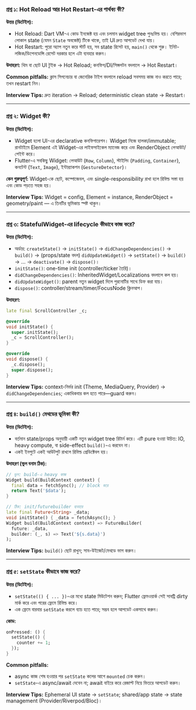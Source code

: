 ### প্রশ্ন ১: Hot Reload আর Hot Restart-এর পার্থক্য কী?

**উত্তর (ডিটেইল):**

- Hot Reload: Dart VM-এ কোড ইনজেক্ট হয় এবং চলমান widget tree পুনঃবিল্ড হয়। বেশিরভাগ লোকাল state (যেমন `State` অবজেক্ট) টিকে থাকে, তাই UI দ্রুত আপডেট দেখা যায়।
- Hot Restart: পুরো অ্যাপ নতুন করে স্টার্ট হয়, সব state রিসেট হয়, `main()` থেকে শুরু। ইনিট-লজিক/ডিপেনডেন্সি রেসেট দরকার হলে এটা ব্যবহার করুন।

**উদাহরণ:** থিম বা ছোট UI টুইক → Hot Reload; কনফিগ/DI/সিঙ্গলটন বদলালে → Hot Restart।

**Common pitfalls:** ক্লাস সিগনেচার বা জেনেরিক টাইপ বদলালে reload সবসময় কাজ নাও করতে পারে; তখন restart নিন।

**Interview Tips:** দ্রুত iteration → Reload; deterministic clean state → Restart।

---

### প্রশ্ন ২: Widget কী?

**উত্তর (ডিটেইল):**

- Widget হলো UI-এর declarative কনফিগারেশন। Widget নিজে হালকা/immutable; রানটাইমে Element এই Widget-এর লাইফসাইকেল ম্যানেজ করে এবং RenderObject লেআউট/পেইন্ট করে।
- Flutter-এ সবকিছু Widget: লেআউট (`Row`, `Column`), স্টাইলিং (`Padding`, `Container`), কনটেন্ট (`Text`, `Image`), ইন্টার‌্যাকশন (`GestureDetector`)।

**কেন গুরুত্বপূর্ণ:** Widget-কে ছোট, কম্পোজেবল, এবং single-responsibility রাখা হলে রিবিল্ড সস্তা হয় এবং কোড পড়তে সহজ হয়।

**Interview Tips:** Widget = config, Element = instance, RenderObject = geometry/paint — এ তিনটির ভূমিকায় স্পষ্ট থাকুন।

---

### প্রশ্ন ৩: StatefulWidget-এর lifecycle কীভাবে কাজ করে?

**উত্তর (ডিটেইল):**

- অর্ডার: `createState()` → `initState()` → `didChangeDependencies()` → `build()` → (props/state বদল) `didUpdateWidget()` → `setState()` → `build()` → ... → `deactivate()` → `dispose()`।
- `initState()`: one-time init (controller/ticker তৈরি)।
- `didChangeDependencies()`: InheritedWidget/Localizations বদলালে কল হয়।
- `didUpdateWidget()`: parent নতুন widget দিলে পুরনোটির সাথে ডিফ করা যায়।
- `dispose()`: controller/stream/timer/FocusNode ক্লিনআপ।

**উদাহরণ:**

```dart
late final ScrollController _c;

@override
void initState() {
  super.initState();
  _c = ScrollController();
}

@override
void dispose() {
  _c.dispose();
  super.dispose();
}
```

**Interview Tips:** context-নির্ভর init (Theme, MediaQuery, Provider) → `didChangeDependencies`; একাধিকবার কল হতে পারে—guard করুন।

---

### প্রশ্ন ৪: `build()` মেথডের ভূমিকা কী?

**উত্তর (ডিটেইল):**

- বর্তমান state/props অনুযায়ী একটি নতুন widget tree রিটার্ন করে। এটি pure হওয়া উচিত: IO, heavy compute, বা side-effect `build()`-এ করবেন না।
- একই ইনপুটে একই আউটপুট রাখলে রিবিল্ড প্রেডিক্টেবল হয়।

**উদাহরণ (ভুল বনাম ঠিক):**

```dart
// ভুল: build-এ heavy কাজ
Widget build(BuildContext context) {
  final data = fetchSync(); // block করে
  return Text('$data');
}

// ঠিক: init/futurebuilder ব্যবহার
late final Future<String> _data;
void initState() { _data = fetchAsync(); }
Widget build(BuildContext context) => FutureBuilder(
  future: _data,
  builder: (_, s) => Text('${s.data}')
);
```

**Interview Tips:** `build()` ছোট রাখুন; সাব-উইজেট/মেথডে ভাগ করুন।

---

### প্রশ্ন ৫: `setState` কীভাবে কাজ করে?

**উত্তর (ডিটেইল):**

- `setState(() { ... })`-এর মধ্যে state মিউটেশন করুন; Flutter ফ্রেমওয়ার্ক সেই সাবট্রি dirty মার্ক করে এবং পরের ফ্রেমে রিবিল্ড করে।
- এক ফ্রেমে বারবার `setState` করলে ব্যাচ হতে পারে; সম্ভব হলে আপডেট একসাথে করুন।

**কোড:**

```dart
onPressed: () {
  setState(() {
    counter += 1;
  });
}
```

**Common pitfalls:**

- async কাজ শেষ হওয়ার পর `setState` কলের আগে `mounted` চেক করুন।
- `setState`-এ async/await দেবেন না; await বাইরে করে রেজাল্ট নিয়ে ভিতরে আপডেট করুন।

**Interview Tips:** Ephemeral UI state → `setState`; shared/app state → state management (Provider/Riverpod/Bloc)।



